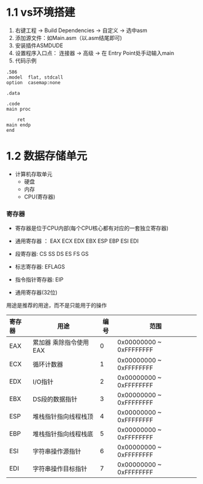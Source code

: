 # 1.1 vs环境搭建

1. 右键工程 -> Build Dependencies -> 自定义 -> 选中asm
2. 添加源文件：如Main.asm（以.asm结尾即可)
3. 安装插件ASMDUDE
4. 设置程序入口点： 连接器 -> 高级 -> 在 Entry Point处手动输入main
5. 代码示例

```assembly
.586	
.model	flat, stdcall
option	casemap:none

.data	

.code
main proc

	ret	
main endp	
end	
```

# 1.2 数据存储单元

* 计算机存取单元
  * 硬盘
  * 内存
  * CPU(寄存器)

### 寄存器

* 寄存器是位于CPU内部(每个CPU核心都有对应的一套独立寄存器)
* 通用寄存器 ： EAX ECX EDX EBX ESP EBP ESI EDI
* 段寄存器: CS SS DS ES FS GS
* 标志寄存器: EFLAGS
* 指令指针寄存器: EIP





* 通用寄存器(32位)

用途是推荐的用途，而不是只能用于的操作

| 寄存器 | 用途                   | 编号 | 范围                    |
| :----- | ---------------------- | ---- | ----------------------- |
| EAX    | 累加器 乘除指令使用EAX | 0    | 0x00000000 ~ 0xFFFFFFFF |
| ECX    | 循环计数器             | 1    | 0x00000000 ~ 0xFFFFFFFF |
| EDX    | I/O指针                | 2    | 0x00000000 ~ 0xFFFFFFFF |
| EBX    | DS段的数据指针         | 3    | 0x00000000 ~ 0xFFFFFFFF |
| ESP    | 堆栈指针指向线程栈顶   | 4    | 0x00000000 ~ 0xFFFFFFFF |
| EBP    | 堆栈指针指向线程栈底   | 5    | 0x00000000 ~ 0xFFFFFFFF |
| ESI    | 字符串操作源指针       | 6    | 0x00000000 ~ 0xFFFFFFFF |
| EDI    | 字符串操作目标指针     | 7    | 0x00000000 ~ 0xFFFFFFFF |

